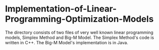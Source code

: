 # Implementation-of-Linear-Programming-Optimization-Models
The directory consists of two files of very well known linear programming models, Simplex Method and Big-M Model.
The Simplex Method's code is written in C++.
The Big-M Model's implementation is in Java.
